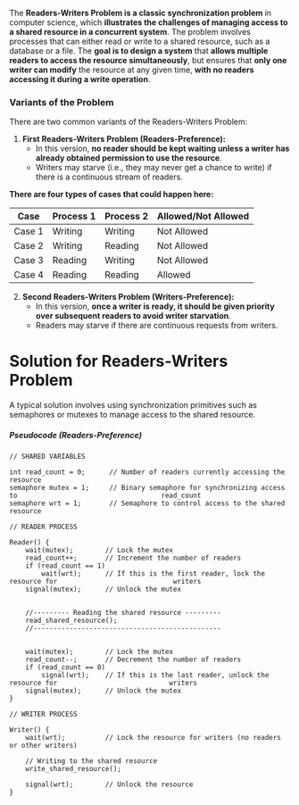 
The **Readers-Writers Problem is a classic synchronization problem** in computer science, which **illustrates the challenges of managing access to a shared resource in a concurrent system**. 
The problem involves processes that can either read or write to a shared resource, such as a database or a file. The **goal is to design a system** that **allows multiple readers to access the resource simultaneously**, but ensures that **only one writer can modify** the resource at any given time, **with no readers accessing it during a write operation**.


### Variants of the Problem
There are two common variants of the Readers-Writers Problem:

1. **First Readers-Writers Problem (Readers-Preference):**
    - In this version, **no reader should be kept waiting unless a writer has already obtained permission to use the resource**.
    - Writers may starve (i.e., they may never get a chance to write) if there is a continuous stream of readers.


**There are four types of cases that could happen here:**

| **Case** | **Process 1** | **Process 2** | **Allowed/Not Allowed** |
| -------- | ------------- | ------------- | ----------------------- |
| Case 1   | Writing       | Writing       | Not Allowed             |
| Case 2   | Writing       | Reading       | Not Allowed             |
| Case 3   | Reading       | Writing       | Not Allowed             |
| Case 4   | Reading       | Reading       | Allowed                 |


2. **Second Readers-Writers Problem (Writers-Preference):**
    - In this version, **once a writer is ready, it should be given priority over subsequent readers to avoid writer starvation**.
    - Readers may starve if there are continuous requests from writers.


# Solution for Readers-Writers Problem
A typical solution involves using synchronization primitives such as semaphores or mutexes to manage access to the shared resource.

##### Pseudocode (Readers-Preference)
```
// SHARED VARIABLES

int read_count = 0;      // Number of readers currently accessing the resource
semaphore mutex = 1;     // Binary semaphore for synchronizing access to                                    read_count 
semaphore wrt = 1;       // Semaphore to control access to the shared resource
```

```
// READER PROCESS

Reader() {
    wait(mutex);        // Lock the mutex
    read_count++;       // Increment the number of readers
    if (read_count == 1)
        wait(wrt);      // If this is the first reader, lock the resource for                             writers
    signal(mutex);      // Unlock the mutex


    //--------- Reading the shared resource ---------
    read_shared_resource();
    //-----------------------------------------------


    wait(mutex);        // Lock the mutex
    read_count--;       // Decrement the number of readers
    if (read_count == 0)
        signal(wrt);    // If this is the last reader, unlock the resource for                            writers
    signal(mutex);      // Unlock the mutex
}
```

```
// WRITER PROCESS

Writer() {
    wait(wrt);          // Lock the resource for writers (no readers or other writers)
    
    // Writing to the shared resource
    write_shared_resource();

    signal(wrt);        // Unlock the resource
}

```
